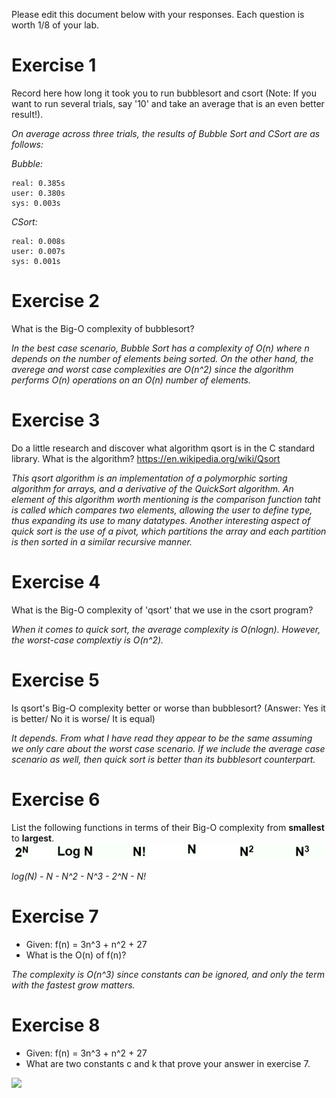 Please edit this document below with your responses. Each question is worth 1/8 of your lab.

# Exercise 1

Record here how long it took you to run bubblesort and csort (Note: If you want to run several trials, say '10' and take an average that is an even better result!).

*On average across three trials, the results of Bubble Sort and CSort are as follows:*

*Bubble:*

    real: 0.385s
    user: 0.380s
    sys: 0.003s
    
*CSort:*

    real: 0.008s
    user: 0.007s
    sys: 0.001s


# Exercise 2

What is the Big-O complexity of bubblesort?

*In the best case scenario, Bubble Sort has a complexity of O(n) where n depends on the number of elements being sorted. On the other hand, the averege and worst case complexities are O(n^2) since the algorithm performs O(n) operations on an O(n) number of elements.*

# Exercise 3

Do a little research and discover what algorithm qsort is in the C standard library. What is the algorithm? https://en.wikipedia.org/wiki/Qsort

*This qsort algorithm is an implementation of a polymorphic sorting algorithm for arrays, and a derivative of the QuickSort algorithm. An element of this algorithm worth mentioning is the comparison function taht is called which compares two elements, allowing the user to define type, thus expanding its use to many datatypes. Another interesting aspect of quick sort is the use of a pivot, which partitions the array and each partition is then sorted in a similar recursive manner.*

# Exercise 4

What is the Big-O complexity of 'qsort' that we use in the csort program?

*When it comes to quick sort, the average complexity is O(nlogn). However, the worst-case complextiy is O(n^2).*

# Exercise 5

Is qsort's Big-O complexity better or worse than bubblesort? (Answer: Yes it is better/ No it is worse/ It is equal)

*It depends. From what I have read they appear to be the same assuming we only care about the worst case scenario. If we include the average case scenario as well, then quick sort is better than its bubblesort counterpart.*

# Exercise 6

List the following functions in terms of their Big-O complexity from **smallest** to **largest**.
<img src="./media/bigo.jpg"/>

*log(N)   -   N   -   N^2   -   N^3   -   2^N   -   N!*

# Exercise 7

- Given: f(n) = 3n^3 + n^2 + 27
- What is the O(n) of f(n)?

*The complexity is O(n^3) since constants can be ignored, and only the term with the fastest grow matters.*

# Exercise 8

- Given: f(n) = 3n^3 + n^2 + 27
- What are two constants c and k that prove your answer in exercise 7.

<img src=".lab8-e8.jpg"/>
